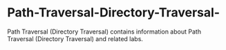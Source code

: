 # Path-Traversal-Directory-Traversal-
Path Traversal (Directory Traversal) contains information about Path Traversal (Directory Traversal) and related labs.
